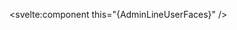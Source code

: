<script>
  import { AdminLineUserFaces } from 'svelte-remix';
</script>

<svelte:component this="{AdminLineUserFaces}" />